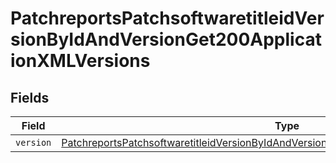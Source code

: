 # PatchreportsPatchsoftwaretitleidVersionByIdAndVersionGet200ApplicationXMLVersions


## Fields

| Field                                                                                                                                                                                                           | Type                                                                                                                                                                                                            | Required                                                                                                                                                                                                        | Description                                                                                                                                                                                                     |
| --------------------------------------------------------------------------------------------------------------------------------------------------------------------------------------------------------------- | --------------------------------------------------------------------------------------------------------------------------------------------------------------------------------------------------------------- | --------------------------------------------------------------------------------------------------------------------------------------------------------------------------------------------------------------- | --------------------------------------------------------------------------------------------------------------------------------------------------------------------------------------------------------------- |
| `version`                                                                                                                                                                                                       | [PatchreportsPatchsoftwaretitleidVersionByIdAndVersionGet200ApplicationXMLVersionsVersion](../../models/operations/patchreportspatchsoftwaretitleidversionbyidandversionget200applicationxmlversionsversion.md) | :heavy_minus_sign:                                                                                                                                                                                              | N/A                                                                                                                                                                                                             |